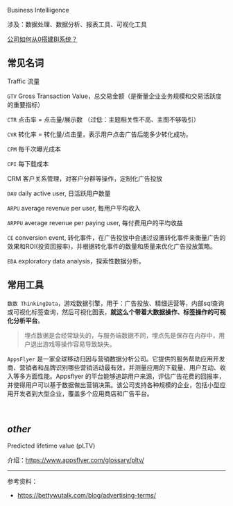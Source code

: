 

Business Intelliigence

涉及：数据处理、数据分析、报表工具、可视化工具


[公司如何从0搭建BI系统？](https://www.zhihu.com/question/61986530)


## 常见名词

Traffic 流量

`GTV` Gross Transaction Value，总交易金额（是衡量企业业务规模和交易活跃度的重要指标）


`CTR` 点击率 = 点击量/展示数
（过低：主题相关性不高、主图不够吸引）


`CVR` 转化率 = 转化量/点击量，表示用户点击广告后能多少转化成功。


`CPM` 每千次曝光成本


`CPI` 每下载成本

CRM 客户关系管理，对客户分群等操作，定制化广告投放


`DAU` daily active user, 日活跃用户数量


`ARPU` average revenue per user, 每用户平均收入

`ARPPU` average revenue per paying user, 每付费用户的平均收益


`CE` conversion event, 转化事件，在广告投放中会通过设置转化事件来衡量广告的效果和ROI(投资回报率)，并根据转化事件的数量和质量来优化广告投放策略。

`EDA` exploratory data analysis，探索性数据分析。



## 常用工具

`数数 ThinkingData`，游戏数据引擎，用于：广告投放、精细运营等，内部sql查询或可视化标签查询，然后可视化图表，**就这么个带着大数据操作、标签操作的可视化分析平台**。


>埋点数据是会经常缺失的，与服务端数据不同，埋点先是保存在内存中，用户退出游戏等操作容易导致缺失。

`AppsFlyer` 是一家全球移动归因与营销数据分析公司。它提供的服务帮助应用开发商、营销者和品牌识别哪些营销活动最有效，并测量应用的下载量、用户互动、收入等多方面性能。Appsflyer 的平台能够追踪用户来源，评估广告花费的回报率，并使得用户可以基于数据做出营销决策。该公司支持各种规模的企业，包括小型应用开发者到大型企业，覆盖多个应用商店和广告平台。



</br>

## _other_

Predicted lifetime value (pLTV)

介绍：https://www.appsflyer.com/glossary/pltv/







-------------

参考资料：
- https://bettywutalk.com/blog/advertising-terms/